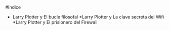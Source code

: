 #Indice
* Larry Plotter y El bucle filosofal
*Larry Plotter y La clave secreta del Wifi
*Larry Plotter y El prisionero del Firewall

